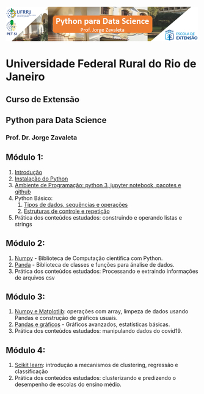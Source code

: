 ![](images/ds_rural.png)
# Universidade Federal Rural do Rio de Janeiro
## Curso de Extensão
## Python para Data Science
### Prof. Dr. Jorge Zavaleta

## Módulo 1:
1. [Introdução](pdf/Python_para_data_science_rural.pdf)
2. [Instalação do Python](https://youtu.be/mk3PAthQ-UE)
3. [Ambiente de Programação: python 3, jupyter notebook, pacotes e github](ds_rural_modulo_1.ipynb)
4. Python Básico:
	1. [Tipos de dados, sequências e operações](M1_1_Tipos_de_dados.ipynb)
	2. [Estruturas de controle e repetição](M1_2_Estruturas_de_controle.ipynb)
5. Prática dos conteúdos estudados: construindo e operando listas e strings

## Módulo 2:
1. [Numpy](M2_1_numpy.ipynb) - Biblioteca de Computação científica com Python.
2. [Panda](M2_2_pandas.ipynb) - Biblioteca de classes e funções para ánalise de dados.
3. Prática dos conteúdos estudados: Processando e extraindo informações de arquivos csv

## Módulo 3:
1. [Numpy e Matplotlib](M3_1_Pandas_graficos.ipynb): operações com array, limpeza de dados usando Pandas e construção de gráficos usuais.
2. [Pandas e gráficos](M3_2_Graficos.ipynb) - Gráficos avanzados, estatísticas básicas.
3. Prática dos conteúdos estudados: manipulando dados do covid19.

## Módulo 4:
1. [Scikit learn](): introdução a mecanismos de clustering, regressão e classificação
2. Prática dos conteúdos estudados: clusterizando e predizendo o desempenho de escolas do ensino médio.

